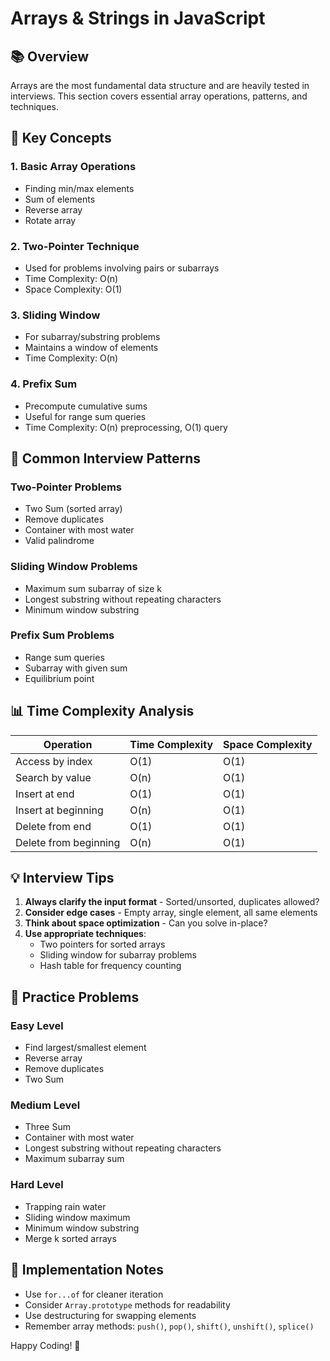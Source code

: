 # Arrays & Strings in JavaScript

## 📚 Overview
Arrays are the most fundamental data structure and are heavily tested in interviews. This section covers essential array operations, patterns, and techniques.

## 🎯 Key Concepts

### 1. **Basic Array Operations**
- Finding min/max elements
- Sum of elements
- Reverse array
- Rotate array

### 2. **Two-Pointer Technique**
- Used for problems involving pairs or subarrays
- Time Complexity: O(n)
- Space Complexity: O(1)

### 3. **Sliding Window**
- For subarray/substring problems
- Maintains a window of elements
- Time Complexity: O(n)

### 4. **Prefix Sum**
- Precompute cumulative sums
- Useful for range sum queries
- Time Complexity: O(n) preprocessing, O(1) query

## 🚀 Common Interview Patterns

### Two-Pointer Problems
- Two Sum (sorted array)
- Remove duplicates
- Container with most water
- Valid palindrome

### Sliding Window Problems
- Maximum sum subarray of size k
- Longest substring without repeating characters
- Minimum window substring

### Prefix Sum Problems
- Range sum queries
- Subarray with given sum
- Equilibrium point

## 📊 Time Complexity Analysis

| Operation | Time Complexity | Space Complexity |
|-----------|----------------|------------------|
| Access by index | O(1) | O(1) |
| Search by value | O(n) | O(1) |
| Insert at end | O(1) | O(1) |
| Insert at beginning | O(n) | O(1) |
| Delete from end | O(1) | O(1) |
| Delete from beginning | O(n) | O(1) |

## 💡 Interview Tips

1. **Always clarify the input format** - Sorted/unsorted, duplicates allowed?
2. **Consider edge cases** - Empty array, single element, all same elements
3. **Think about space optimization** - Can you solve in-place?
4. **Use appropriate techniques**:
   - Two pointers for sorted arrays
   - Sliding window for subarray problems
   - Hash table for frequency counting

## 🎯 Practice Problems

### Easy Level
- Find largest/smallest element
- Reverse array
- Remove duplicates
- Two Sum

### Medium Level
- Three Sum
- Container with most water
- Longest substring without repeating characters
- Maximum subarray sum

### Hard Level
- Trapping rain water
- Sliding window maximum
- Minimum window substring
- Merge k sorted arrays

## 🔧 Implementation Notes

- Use `for...of` for cleaner iteration
- Consider `Array.prototype` methods for readability
- Use destructuring for swapping elements
- Remember array methods: `push()`, `pop()`, `shift()`, `unshift()`, `splice()`

Happy Coding! 🚀
